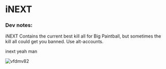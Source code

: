 # iNEXT

### Dev notes:
iNEXT Contains the current best kill all for Big Paintball, but sometimes the kill all could get you banned. Use alt-accounts.

inext yeah man

![vfdmv82](https://user-images.githubusercontent.com/68883593/131062008-c9b9bc4e-f8c7-40e7-8c67-0da6dade4d4b.gif)

